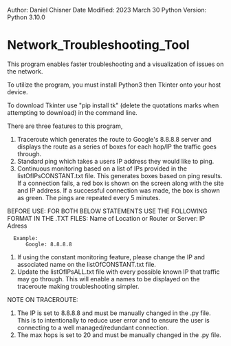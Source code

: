 Author: Daniel Chisner
Date Modified: 2023 March 30
Python Version: Python 3.10.0

# Network_Troubleshooting_Tool
This program enables faster troubleshooting and a visualization of issues on the network. 

To utilize the program, you must install Python3 then Tkinter onto your host device. 

To download Tkinter use "pip install tk" (delete the quotations marks when attempting to download) in the command line. 

There are three features to this program, 
  1) Traceroute which generates the route to Google's 8.8.8.8 server and displays the route as a series of boxes for each hop/IP the traffic goes through.
  2) Standard ping which takes a users IP address they would like to ping.
  3) Continuous monitoring based on a list of IPs provided in the listOfIPsCONSTANT.txt file. This generates boxes based on ping results. If a connection
     fails, a red box is shown on the screen along with the site and IP address. If a successful connection was made, the box is shown as green. The pings 
     are repeated every 5 minutes. 
     
BEFORE USE: 
  FOR BOTH BELOW STATEMENTS USE THE FOLLOWING FORMAT IN THE .TXT FILES:
      Name of Location or Router or Server: IP Adress
      
      Example:
          Google: 8.8.8.8
          
  1) If using the constant monitoring feature, please change the IP and associated name on the listOfCONSTANT.txt file. 
  2) Update the listOfIPsALL.txt file with every possible known IP that traffic may go through. This will enable a names to be displayed on the traceroute 
     making troubleshooting simpler. 
     

NOTE ON TRACEROUTE: 
  1) The IP is set to 8.8.8.8 and must be manually changed in the .py file. This is to intentionally to reduce user error and to ensure the user is
     connecting to a well managed/redundant connection. 
  2) The max hops is set to 20 and must be manually changed in the .py file. 

